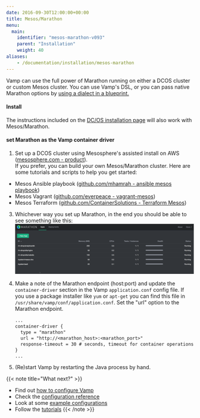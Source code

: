 ```yaml
---
date: 2016-09-30T12:00:00+00:00
title: Mesos/Marathon
menu:
  main:
    identifier: "mesos-marathon-v093"
    parent: "Installation"
    weight: 40
aliases:
    - /documentation/installation/mesos-marathon
---
```


Vamp can use the full power of Marathon running on either a DCOS cluster or custom Mesos cluster. You can use Vamp's DSL, or you can pass native Marathon options by [using a dialect in a blueprint.](/documentation/using-vamp/blueprints/#dialects)  

#### Install
The instructions included on the [DC/OS installation page](/documentation/installation/v0.9.3/dcos) will also work with Mesos/Marathon.

#### set Marathon as the Vamp container driver

1. Set up a DCOS cluster using Mesosphere's assisted install on AWS ([mesosphere.com - product](https://mesosphere.com/product/)).  
If you prefer, you can build your own Mesos/Marathon cluster. Here are some tutorials and scripts to help you get started:

  * Mesos Ansible playbook ([github.com/mhamrah - ansible mesos playbook](https://github.com/mhamrah/ansible-mesos-playbook))
  * Mesos Vagrant ([github.com/everpeace - vagrant-mesos](https://github.com/everpeace/vagrant-mesos))
  * Mesos Terraform ([github.com/ContainerSolutions - Terraform Mesos](https://github.com/ContainerSolutions/terraform-mesos))

3. Whichever way you set up Marathon, in the end you should be able to see something like this:  
![](/images/screens/marathon-screenshot.png)

4. Make a note of the Marathon endpoint (host:port) and update the `container-driver` section in the Vamp `application.conf` config file. If you use a package installer like `yum` or `apt-get` you can find this file in `/usr/share/vamp/conf/application.conf`. Set the "url" option to the Marathon endpoint.

    ```
    ...
    container-driver {
      type = "marathon"
      url = "http://<marathon_host>:<marathon_port>"
      response-timeout = 30 # seconds, timeout for container operations
    }
    ...
    ```    
5. (Re)start Vamp by restarting the Java process by hand.   

{{< note title="What next?" >}}
* Find out [how to configure Vamp](documentation/installation/v0.9.3/configure-vamp)
* Check the [configuration reference](documentation/installation/v0.9.3/configuration-reference)
* Look at some [example configurations](documentation/installation/v0.9.3/example-configurations)
* Follow the [tutorials](/documentation/tutorials/overview)
{{< /note >}}

